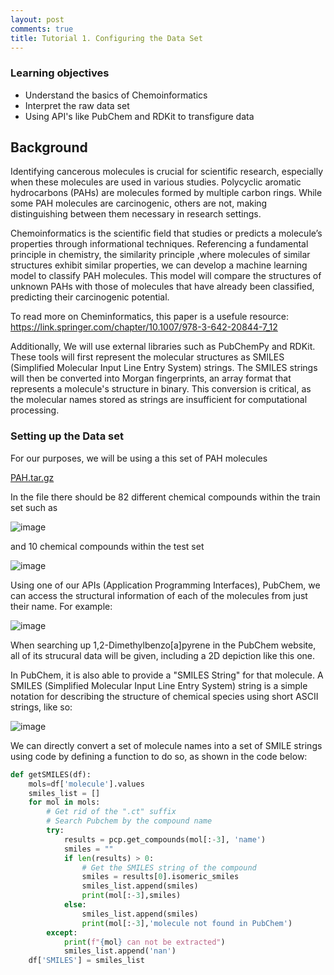 ```yaml
---
layout: post
comments: true
title: Tutorial 1. Configuring the Data Set
---
```


### Learning objectives
* Understand the basics of Chemoinformatics
* Interpret the raw data set
* Using API's like PubChem and RDKit to transfigure data

## Background

Identifying cancerous molecules is crucial for scientific research, especially when these molecules are used in various studies. Polycyclic aromatic hydrocarbons (PAHs) are molecules formed by multiple carbon rings. While some PAH molecules are carcinogenic, others are not, making distinguishing between them necessary in research settings.

Chemoinformatics is the scientific field that studies or predicts a molecule’s properties through informational techniques. Referencing a fundamental principle in chemistry, the similarity principle ,where molecules of similar structures exhibit similar properties, we can develop a machine learning model to classify PAH molecules. This model will compare the structures of unknown PAHs with those of molecules that have already been classified, predicting their carcinogenic potential.

To read more on Cheminformatics, this paper is a usefule resource: https://link.springer.com/chapter/10.1007/978-3-642-20844-7_12 

Additionally, We will use external libraries such as PubChemPy and RDKit. These tools will first represent the molecular structures as SMILES (Simplified Molecular Input Line Entry System) strings. The SMILES strings will then be converted into Morgan fingerprints, an array format that represents a molecule's structure in binary. This conversion is critical, as the molecular names stored as strings are insufficient for computational processing.

### Setting up the Data set

For our purposes, we will be using a this set of PAH molecules 

[PAH.tar.gz](https://github.com/user-attachments/files/17249526/PAH.tar.gz)

In the file there should be 82 different chemical compounds within the train set such as 

![image](https://github.com/user-attachments/assets/9107b67e-1246-4779-8369-82a3a22395e2)


and 10 chemical compounds within the test set 

![image](https://github.com/user-attachments/assets/a9deb5ee-d6ee-459a-b967-082469919ea5)

Using one of our APIs (Application Programming Interfaces), PubChem, we can access the structural information of each of the molecules from just their name. For example:

![image](https://github.com/user-attachments/assets/c66779db-6510-478c-9067-d9fe3da70cc0)

When searching up 1,2-Dimethylbenzo[a]pyrene in the PubChem website, all of its strucural data will be given, including a 2D depiction like this one.

In PubChem, it is also able to provide a "SMILES String" for that molecule. A SMILES (Simplified Molecular Input Line Entry System) string is a simple notation for describing the structure of chemical species using short ASCII strings, like so:

![image](https://github.com/user-attachments/assets/dd57bce0-d685-470c-a1d1-4f20695eb198)

We can directly convert a set of molecule names into a set of SMILE strings using code by defining a function to do so, as shown in the code below:

```python
def getSMILES(df):
    mols=df['molecule'].values
    smiles_list = []
    for mol in mols:
        # Get rid of the ".ct" suffix
        # Search Pubchem by the compound name
        try:
            results = pcp.get_compounds(mol[:-3], 'name')
            smiles = ""
            if len(results) > 0:
                # Get the SMILES string of the compound
                smiles = results[0].isomeric_smiles
                smiles_list.append(smiles)
                print(mol[:-3],smiles)
            else:
                smiles_list.append(smiles)
                print(mol[:-3],'molecule not found in PubChem')
        except:
            print(f"{mol} can not be extracted")
            smiles_list.append('nan')
    df['SMILES'] = smiles_list
```


